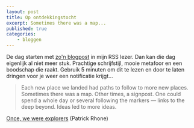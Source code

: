 ```yaml
---
layout: post
title: Op ontdekkingstocht
excerpt: Sometimes there was a map...
published: true
categories: 
    - bloggen
---
```

De dag starten met [zo'n blogpost](http://www.patrickrhone.net/once-we-were-explorers/) in mijn RSS lezer. Dan kan die dag eigenlijk al niet meer stuk. Prachtige schrijfstijl, mooie metafoor en een boodschap die raakt. Gebruik 5 minuten om dit te lezen en door te laten dringen voor je weer een notificatie krijgt...

> Each new place we landed had paths to follow to more new places. Sometimes there was a map. Other times, a signpost. One could spend a whole day or several following the markers — links to the deep beyond. Ideas led to more ideas.

[Once, we were explorers](http://www.patrickrhone.net/once-we-were-explorers/) (Patrick Rhone)